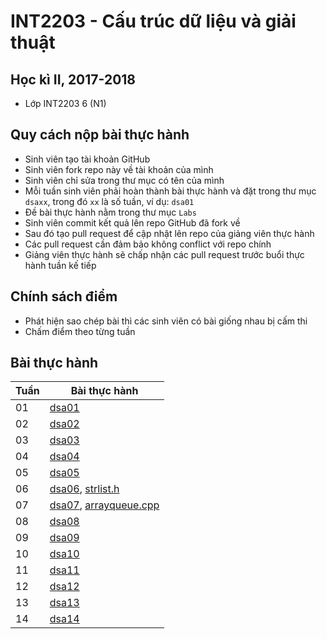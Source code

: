 # INT2203 - Cấu trúc dữ liệu và giải thuật

## Học kì II, 2017-2018

- Lớp INT2203 6 (N1)

## Quy cách nộp bài thực hành

- Sinh viên tạo tài khoản GitHub
- Sinh viên fork repo này về tài khoản của mình
- Sinh viên chỉ sửa trong thư mục có tên của mình
- Mỗi tuần sinh viên phải hoàn thành bài thực hành và đặt trong thư mục `dsaxx`, trong đó `xx` là số tuần, ví dụ: `dsa01`
- Đề bài thực hành nằm trong thư mục `Labs`
- Sinh viên commit kết quả lên repo GitHub đã fork về
- Sau đó tạo pull request để cập nhật lên repo của giảng viên thực hành
- Các pull request cần đảm bảo không conflict với repo chính
- Giảng viên thực hành sẽ chấp nhận các pull request trước buổi thực hành tuần kế tiếp

## Chính sách điểm

- Phát hiện sao chép bài thì các sinh viên có bài giống nhau bị cấm thi
- Chấm điểm theo từng tuần

## Bài thực hành

| Tuần | Bài thực hành                                                          |
|------|------------------------------------------------------------------------|
| 01   | [dsa01](Labs/w01_lab01.pdf)                                            |
| 02   | [dsa02](Labs/w02_lab02.pdf)                                            |
| 03   | [dsa03](Labs/w03_lab03pdf)                                             |
| 04   | [dsa04](Labs/w04_lab04.pdf)                                            |
| 05   | [dsa05](Labs/w05_lab05.pdf)                                            |
| 06   | [dsa06](Labs/w06_lab06.pdf), [strlist.h](Labs/strlist.h.pdf)           |
| 07   | [dsa07](Labs/w07_lab07.pdf), [arrayqueue.cpp](Labs/arrayqueue.cpp.pdf) |
| 08   | [dsa08](Labs/w08_lab08.pdf)                                            |
| 09   | [dsa09](Labs/w09_lab09.pdf)                                            |
| 10   | [dsa10](Labs/w10_lab10.pdf)                                            |
| 11   | [dsa11](Labs/w11_lab11.pdf)                                            |
| 12   | [dsa12](Labs/w12_lab12.pdf)                                            |
| 13   | [dsa13](Labs/w13_lab13.pdf)                                            |
| 14   | [dsa14](Labs/w14_lab14.pdf)                                            |